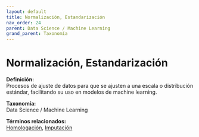 ```yaml
---
layout: default
title: Normalización, Estandarización
nav_order: 24
parent: Data Science / Machine Learning
grand_parent: Taxonomía
---
```


# Normalización, Estandarización

**Definición:**  
Procesos de ajuste de datos para que se ajusten a una escala o distribución estándar, facilitando su uso en modelos de machine learning.

**Taxonomía:**  
Data Science / Machine Learning

**Términos relacionados:**  
[Homologación](https://maleniski.github.io/diccionario-angl-tec-mx/docs/taxonomia/data--science--/--machine--learning/homologacin.html), [Imputación](https://maleniski.github.io/diccionario-angl-tec-mx/docs/taxonomia/data--science--/--machine--learning/imputacin.html)
